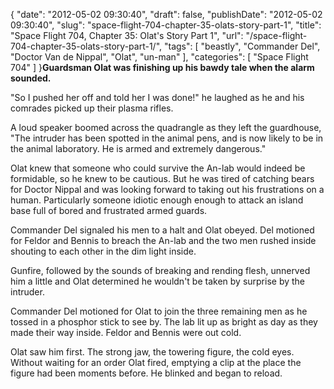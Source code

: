 {
    "date": "2012-05-02 09:30:40",
    "draft": false,
    "publishDate": "2012-05-02 09:30:40",
    "slug": "space-flight-704-chapter-35-olats-story-part-1",
    "title": "Space Flight 704, Chapter 35: Olat's Story Part 1",
    "url": "\/space-flight-704-chapter-35-olats-story-part-1\/",
    "tags": [
        "beastly",
        "Commander Del",
        "Doctor Van de Nippal",
        "Olat",
        "un-man"
    ],
    "categories": [
        "Space Flight 704"
    ]
}**Guardsman Olat was finishing up his bawdy tale when the alarm
sounded.**

"So I pushed her off and told her I was done!" he laughed as he and his
comrades picked up their plasma rifles.

A loud speaker boomed across the quadrangle as they left the guardhouse,
"The intruder has been spotted in the animal pens, and is now likely to
be in the animal laboratory. He is armed and extremely dangerous."

Olat knew that someone who could survive the An-lab would indeed be
formidable, so he knew to be cautious. But he was tired of catching
bears for Doctor Nippal and was looking forward to taking out his
frustrations on a human. Particularly someone idiotic enough enough to
attack an island base full of bored and frustrated armed guards.

Commander Del signaled his men to a halt and Olat obeyed. Del motioned
for Feldor and Bennis to breach the An-lab and the two men rushed inside
shouting to each other in the dim light inside.

Gunfire, followed by the sounds of breaking and rending flesh, unnerved
him a little and Olat determined he wouldn't be taken by surprise by the
intruder.

Commander Del motioned for Olat to join the three remaining men as he
tossed in a phosphor stick to see by. The lab lit up as bright as day as
they made their way inside. Feldor and Bennis were out cold.

Olat saw him first. The strong jaw, the towering figure, the cold eyes.
Without waiting for an order Olat fired, emptying a clip at the place
the figure had been moments before. He blinked and began to reload.